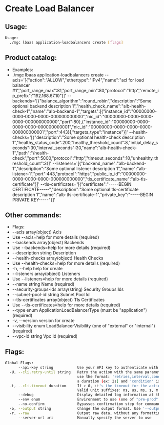 # Create Load Balancer

## Usage:
```bash
Usage:
  ./mgc lbaas application-loadbalancers create [flags]
```

## Product catalog:
- Examples:
- ./mgc lbaas application-loadbalancers create --acls='[{"action":"ALLOW","ethertype":"IPv4","name":"acl for load balancer #1","port_range_max":81,"port_range_min":80,"protocol":"http","remote_ip_prefix":"192.168.67.10"}]' --backends='[{"balance_algorithm":"round_robin","description":"Some optional backend description 1","health_check_name":"alb-health-check-1","name":"alb-backend-1","targets":[{"instance_id":"00000000-0000-0000-0000-000000000000","nic_id":"00000000-0000-0000-0000-000000000000","port":80},{"instance_id":"00000000-0000-0000-0000-000000000001","nic_id":"00000000-0000-0000-0000-000000000001","port":443}],"targets_type":"instance"}]' --health-checks='[{"description":"Some optional health-check description 1","healthy_status_code":200,"healthy_threshold_count":8,"initial_delay_seconds":30,"interval_seconds":30,"name":"alb-health-check-1","path":"/health-check","port":5000,"protocol":"http","timeout_seconds":10,"unhealthy_threshold_count":3}]' --listeners='[{"backend_name":"alb-backend-1","description":"Some optional listener description 1","name":"alb-listener-1","port":443,"protocol":"https","public_ip_id":"00000000-0000-0000-0000-000000000000","tls_certificate_name":"alb-tls-certificate"}]' --tls-certificates='[{"certificate":"-----BEGIN CERTIFICATE-----","description":"Some optional tls-certificate description 1","name":"alb-tls-certificate-1","private_key":"-----BEGIN PRIVATE KEY-----"}]'

## Other commands:
- Flags:
- --acls array(object)                  Acls
- Use --acls=help for more details (required)
- --backends array(object)              Backends
- Use --backends=help for more details (required)
- --description string                  Description
- --health-checks array(object)         Health Checks
- Use --health-checks=help for more details (required)
- -h, --help                                help for create
- --listeners array(object)             Listeners
- Use --listeners=help for more details (required)
- --name string                         Name (required)
- --security-groups-ids array(string)   Security Groups Ids
- --subnet-pool-id string               Subnet Pool Id
- --tls-certificates array(object)      Tls Certificates
- Use --tls-certificates=help for more details (required)
- --type enum                           ApplicationLoadBalancerType (must be "application") (required)
- -v, --version                             version for create
- --visibility enum                     LoadBalancerVisibility (one of "external" or "internal") (required)
- --vpc-id string                       Vpc Id (required)

## Flags:
```bash
Global Flags:
      --api-key string           Use your API key to authenticate with the API
  -U, --cli.retry-until string   Retry the action with the same parameters until the given condition is met. The flag parameters
                                 use the format: 'retries,interval,condition', where 'retries' is a positive integer, 'interval' is
                                 a duration (ex: 2s) and 'condition' is a 'engine=value' pair such as "jsonpath=expression"
  -t, --cli.timeout duration     If > 0, it's the timeout for the action execution. It's specified as numbers and unit suffix.
                                 Valid unit suffixes: ns, us, ms, s, m and h. Examples: 300ms, 1m30s
      --debug                    Display detailed log information at the debug level
      --env enum                 Environment to use (one of "pre-prod" or "prod") (default "prod")
      --no-confirm               Bypasses confirmation step for commands that ask a confirmation from the user
  -o, --output string            Change the output format. Use '--output=help' to know more details.
  -r, --raw                      Output raw data, without any formatting or coloring
      --server-url uri           Manually specify the server to use
```

